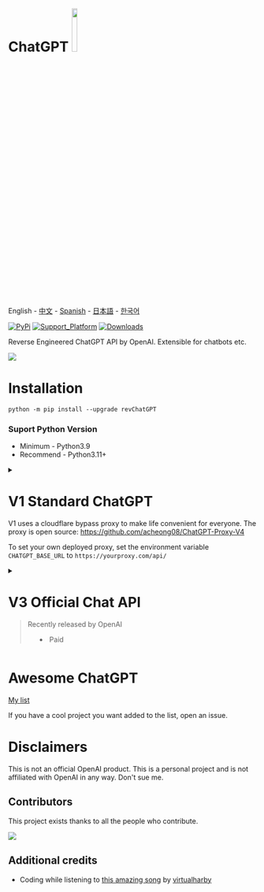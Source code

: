 # ChatGPT <img src="https://github.com/acheong08/ChatGPT/blob/main/logo.png?raw=true" width="15%"></img>

English - [中文](./README_zh.md) - [Spanish](./README_sp.md) -  [日本語](./README_ja.md) - [한국어](./README_ko.md)

[![PyPi](https://img.shields.io/pypi/v/revChatGPT.svg)](https://pypi.python.org/pypi/revChatGPT)
[![Support_Platform](https://img.shields.io/pypi/pyversions/revChatGPT)](https://pypi.python.org/pypi/revChatGPT)
[![Downloads](https://static.pepy.tech/badge/revchatgpt)](https://pypi.python.org/pypi/revChatGPT)

Reverse Engineered ChatGPT API by OpenAI. Extensible for chatbots etc.

[![](https://github.com/acheong08/ChatGPT/blob/main/docs/view.gif?raw=true)](https://pypi.python.org/pypi/revChatGPT)

# Installation

```
python -m pip install --upgrade revChatGPT
```

### Suport Python Version

- Minimum - Python3.9
- Recommend - Python3.11+

<details>

  <summary>

# V1 Standard ChatGPT

V1 uses a cloudflare bypass proxy to make life convenient for everyone. The proxy is open source: https://github.com/acheong08/ChatGPT-Proxy-V4

To set your own deployed proxy, set the environment variable `CHATGPT_BASE_URL` to `https://yourproxy.com/api/`

</summary>

## Rate limits
- Proxy server: 5 requests / 10 seconds
- OpenAI: 50 requests / hour for each account

## Configuration

1. Create account on [OpenAI's ChatGPT](https://chat.openai.com/)
2. Save your email and password

### Authentication method: (Choose 1)

#### - Email/Password

> Not supported for Google/Microsoft accounts.
```json
{
  "email": "email",
  "password": "your password"
}
```

#### - Access token
https://chat.openai.com/api/auth/session

```json
{
  "access_token": "<access_token>"
}
```

#### - Optional configuration:

```json
{
  "conversation_id": "UUID...",
  "parent_id": "UUID...",
  "proxy": "...",
  "model": "gpt-4", // gpt-4-browsing, text-davinci-002-render-sha, gpt-4, gpt-4-plugins
  "plugin_ids" : ["plugin-d1d6eb04-3375-40aa-940a-c2fc57ce0f51"], // Wolfram Alpha example
  "disable_history": true,
}
```

1. Save this as `$HOME/.config/revChatGPT/config.json`
2. If you are using Windows, you will need to create an environment variable named `HOME` and set it to your home profile for the script to be able to locate the config.json file.

Plugin IDs can be found [here](./plugins.json). Remember to set model to `gpt-4-plugins` if plugins are enabled. Plugins may or may not work if you haven't installed them from the web interface. You can call `chatbot.install_plugin(plugin_id=plugin_id)` to install any one of them from code. Call `chatbot.get_plugins()` to get a list of all plugins available.

## Usage

### Command line

`python3 -m revChatGPT.V1`

```
        ChatGPT - A command-line interface to OpenAI's ChatGPT (https://chat.openai.com/chat)
        Repo: github.com/acheong08/ChatGPT
Type '!help' to show a full list of commands
Logging in...
You:
(Press Esc followed by Enter to finish)
```

The command line interface supports multi-line inputs and allows navigation using arrow keys. Besides, you can also edit history inputs by arrow keys when the prompt is empty. It also completes your input if it finds matched previous prompts. To finish input, press `Esc` and then `Enter` as solely `Enter` itself is used for creating new line in multi-line mode.

Set the environment variable `NO_COLOR` to `true` to disable color output.

### Developer API

#### Basic example (streamed):

```python
from revChatGPT.V1 import Chatbot
chatbot = Chatbot(config={
  "access_token": "<your access_token>"
})
print("Chatbot: ")
prev_text = ""
for data in chatbot.ask(
    "Hello world",
):
    message = data["message"][len(prev_text) :]
    print(message, end="", flush=True)
    prev_text = data["message"]
print()
```

#### Basic example (single result):

```python
from revChatGPT.V1 import Chatbot
chatbot = Chatbot(config={
  "access_token": "<your access_token>"
})
prompt = "how many beaches does portugal have?"
response = ""
for data in chatbot.ask(
  prompt
):
    response = data["message"]
print(response)
```

#### All API methods

Refer to the [wiki](https://github.com/acheong08/ChatGPT/wiki/) for advanced developer usage.

</details>

<details>

<summary>

# V3 Official Chat API

> Recently released by OpenAI
>
> - Paid

</summary>

Get API key from https://platform.openai.com/account/api-keys

## Command line

`python3 -m revChatGPT.V3 --api_key <api_key>`

```
  $ python3 -m revChatGPT.V3 --help

    ChatGPT - Official ChatGPT API
    Repo: github.com/acheong08/ChatGPT

Type '!help' to show a full list of commands
Press Esc followed by Enter or Alt+Enter to send a message.

usage: V3.py [-h] --api_key API_KEY [--temperature TEMPERATURE] [--no_stream] [--base_prompt BASE_PROMPT]
             [--proxy PROXY] [--top_p TOP_P] [--reply_count REPLY_COUNT] [--enable_internet]
             [--config CONFIG] [--submit_key SUBMIT_KEY] [--model {gpt-3.5-turbo,gpt-4,gpt-4-32k}]
             [--truncate_limit TRUNCATE_LIMIT]

options:
  -h, --help            show this help message and exit
  --api_key API_KEY     OpenAI API key
  --temperature TEMPERATURE
                        Temperature for response
  --no_stream           Disable streaming
  --base_prompt BASE_PROMPT
                        Base prompt for chatbot
  --proxy PROXY         Proxy address
  --top_p TOP_P         Top p for response
  --reply_count REPLY_COUNT
                        Number of replies for each prompt
  --enable_internet     Allow ChatGPT to search the internet
  --config CONFIG       Path to V3 config json file
  --submit_key SUBMIT_KEY
                        Custom submit key for chatbot. For more information on keys, see README
  --model {gpt-3.5-turbo,gpt-4,gpt-4-32k}
  --truncate_limit TRUNCATE_LIMIT
```

## Developer API

### Basic example

```python
from revChatGPT.V3 import Chatbot
chatbot = Chatbot(api_key="<api_key>")
chatbot.ask("Hello world")
```

### Streaming example

```python
from revChatGPT.V3 import Chatbot
chatbot = Chatbot(api_key="<api_key>")
for data in chatbot.ask_stream("Hello world"):
    print(data, end="", flush=True)
```

</details>

# Awesome ChatGPT

[My list](https://github.com/stars/acheong08/lists/awesome-chatgpt)

If you have a cool project you want added to the list, open an issue.

# Disclaimers

This is not an official OpenAI product. This is a personal project and is not affiliated with OpenAI in any way. Don't sue me.

## Contributors

This project exists thanks to all the people who contribute.

<a href="https://github.com/acheong08/ChatGPT/graphs/contributors">
<img src="https://contrib.rocks/image?repo=acheong08/ChatGPT" />
</a>

## Additional credits

- Coding while listening to [this amazing song](https://www.youtube.com/watch?v=VaMR_xDhsGg) by [virtualharby](https://www.youtube.com/@virtualharby)
